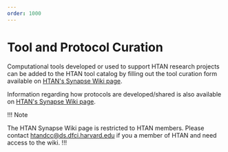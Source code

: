 ```yaml
---
order: 1000
---
```


# Tool and Protocol Curation

Computational tools developed or used to support HTAN research projects can be added to the HTAN tool catalog by filling out the tool curation form available on [HTAN's Synapse Wiki page](https://www.synapse.org/#!Synapse:syn17022193/wiki/584990). 


Information regarding how protocols are developed/shared is also available on [HTAN's Synapse Wiki page](https://www.synapse.org/#!Synapse:syn17022193/wiki/584990).


!!! Note

The HTAN Synapse Wiki page is restricted to HTAN members.  Please contact htandcc@ds.dfci.harvard.edu if you a member of HTAN and need access to the wiki.
!!!


